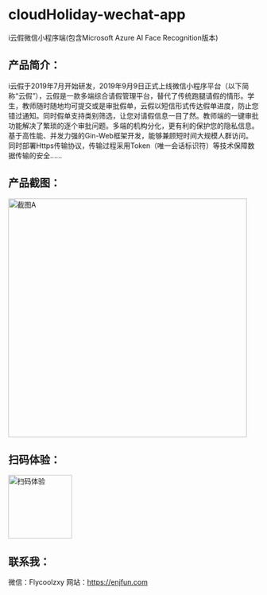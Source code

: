 # cloudHoliday-wechat-app
i云假微信小程序端(包含Microsoft Azure AI Face Recognition版本)

## 产品简介：
i云假于2019年7月开始研发，2019年9月9日正式上线微信小程序平台（以下简称“云假”），云假是一款多端综合请假管理平台，替代了传统跑腿请假的情形。学生，教师随时随地均可提交或是审批假单，云假以短信形式传达假单进度，防止您错过通知。同时假单支持类别筛选，让您对请假信息一目了然。教师端的一键审批功能解决了繁琐的逐个审批问题。多端的机构分化，更有利的保护您的隐私信息。基于高性能、并发力强的Gin-Web框架开发，能够兼顾短时间大规模人群访问。同时部署Https传输协议，传输过程采用Token（唯一会话标识符）等技术保障数据传输的安全……

## 产品截图：
<img src="https://oss.enjfun.com/static/images/model_yunjia.png?x-oss-process=style/enjoyfun_oss_img_default" width="480" alt="截图A">

## 扫码体验：
<img src="https://oss.enjfun.com/static/images/yunjia_qr.jpg?x-oss-process=style/enjoyfun_oss_img_default" width="128" alt="扫码体验">

## 联系我：
微信：Flycoolzxy
网站：https://enjfun.com
